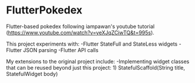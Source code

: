 # FlutterPokedex
Flutter-based pokedex following iampawan's youtube tutorial (https://www.youtube.com/watch?v=yeXJqZCiwTQ&t=995s).

This project experiments with:
  -Flutter StateFull and StateLess widgets
  -Flutter JSON parsing
  -Flutter API calls
 
My extensions to the original project include:
  -Implementing widget classes that can be reused beyond just this project:
    1) StatefulScaffold(String title, StatefulWidget body)
